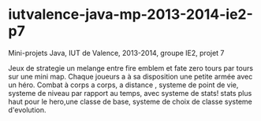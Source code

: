 iutvalence-java-mp-2013-2014-ie2-p7
===================================

Mini-projets Java, IUT de Valence, 2013-2014, groupe IE2, projet 7

Jeux de strategie un melange entre fire emblem et fate zero tours par tours 
sur une mini map. 
Chaque joueurs a à sa disposition une petite armée avec un héro.
Combat à corps a corps, a distance , systeme de point de vie, 
systeme de niveau par rapport au temps, avec systeme de stats!
stats plus haut pour le hero,une classe de base, systeme de choix de classe 
systeme d'evolution.